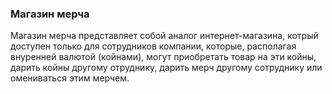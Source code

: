 ### Магазин мерча
Магазин мерча представляет собой аналог интернет-магазина, котрый доступен только для сотрудников компании, которые, располагая внуренней валютой (койнами), могут приобретать товар на эти койны, дарить койны другому отруднику, дарить мерч другому сотруднику или омениваться этим мерчем.
